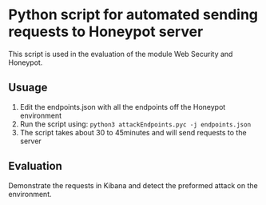 # Python script for automated sending requests to Honeypot server
This script is used in the evaluation of the module Web Security and Honeypot.

## Usuage
1. Edit the endpoints.json with all the endpoints off the Honeypot environment
2. Run the script using: `python3 attackEndpoints.pyc -j endpoints.json`
3. The script takes about 30 to 45minutes and will send requests to the server

## Evaluation
Demonstrate the requests in Kibana and detect the preformed attack on the environment.
